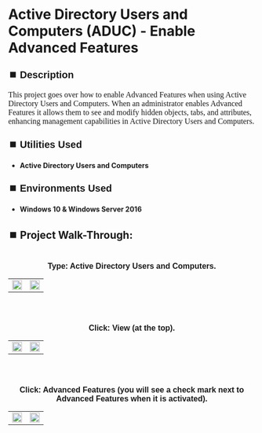 <h1>Active Directory Users and Computers (ADUC) - Enable Advanced Features</h1>


<h2 style="font-family: Arial, sans-serif; font-size: 20px; font-weight: bold; margin-top: 24px; margin-bottom: 12px;">
⏹️ Description</h2>

<p style="font-family: Georgia, serif; font-size: 16px; margin-top: 12px; margin-bottom: 12px;">
This project goes over how to enable Advanced Features when using Active Directory Users and Computers. When an administrator enables Advanced Features it allows them to see and modify hidden objects, tabs, and attributes, enhancing management capabilities in Active Directory Users and Computers.
</b>



<h2 style="font-family: Arial, sans-serif; font-size: 20px; font-weight: bold; margin-top: 24px; margin-bottom: 12px;">
⏹️ Utilities Used</h2>
  
<p style="font-family: Georgia, serif; font-size: 16px; margin-top: 12px; margin-bottom: 12px;">
 
 - <b>Active Directory Users and Computers</b>



<h2 style="font-family: Arial, sans-serif; font-size: 20px; font-weight: bold; margin-top: 24px; margin-bottom: 12px;"> 
⏹️ Environments Used </h2>

<p style="font-family: Georgia, serif; font-size: 16px; margin-top: 12px; margin-bottom: 12px;">
 
- <b>Windows 10 & Windows Server 2016</b>



<h2 style="font-family: Arial, sans-serif; font-size: 20px; font-weight: bold; margin-top: 24px; margin-bottom: 12px;"> 
<h2>
⏹️ Project Walk-Through:</h2>
 <br/>

<div style="text-align:center;">
  <span style="font-family: Arial, sans-serif; font-size: 16px;"><b>Type: Active Directory Users and Computers.</b></span>  
<br/>

<table>
  <tr>
    <td><img src="https://imgur.com/1fH8pRw.png" height="50%" width="100%" /></td>
    <td><img src="https://imgur.com/GJfaeCB.png" height="50%" width="100%" /></td>
  </tr>
</table>

<br /><br />


<div style="text-align:center;">
  <span style="font-family: Arial, sans-serif; font-size: 16px;"><b>Click: View (at the top).</b></span>  
<br/>

<table>
  <tr>
    <td><img src="https://imgur.com/hoymno1.png" height="50%" width="100%" /></td>
    <td><img src="https://imgur.com/NM2puv6.png" height="50%" width="100%" /></td>
  </tr>
</table>

<br /><br />


<div style="text-align:center;">
  <span style="font-family: Arial, sans-serif; font-size: 16px;"><b>Click: Advanced Features (you will see a check mark next to Advanced Features when it is activated).</b></span>  
<br/>

<table>
  <tr>
    <td><img src="https://imgur.com/BEnGLUn.png" height="50%" width="100%" /></td>
    <td><img src="https://imgur.com/3kGDYwC.png" height="50%" width="100%" /></td>
  </tr>
</table>

<br /><br />
